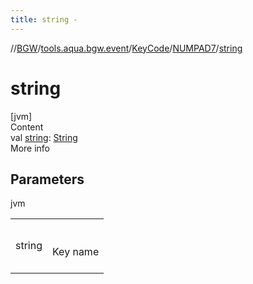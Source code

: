 ```yaml
---
title: string -
---
```

//[BGW](../../../../index.md)/[tools.aqua.bgw.event](../../index.md)/[KeyCode](../index.md)/[NUMPAD7](index.md)/[string](string.md)



# string  
[jvm]  
Content  
val [string](string.md): [String](https://kotlinlang.org/api/latest/jvm/stdlib/kotlin/-string/index.html)  
More info  


## Parameters  
  
jvm  
  
| | |
|---|---|
| <a name="tools.aqua.bgw.event/KeyCode.NUMPAD7/string/#/PointingToDeclaration/"></a>string| <a name="tools.aqua.bgw.event/KeyCode.NUMPAD7/string/#/PointingToDeclaration/"></a><br><br>Key name<br><br>|
  
  



